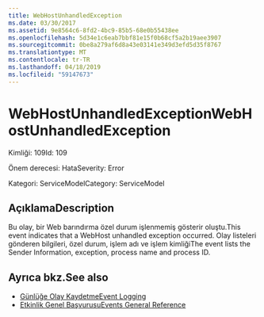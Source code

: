 ```yaml
---
title: WebHostUnhandledException
ms.date: 03/30/2017
ms.assetid: 9e8564c6-8fd2-4bc9-85b5-68e0b55438ee
ms.openlocfilehash: 5d34e1c6eab7bbf81e15f0b68cf5a2b19aee3907
ms.sourcegitcommit: 0be8a279af6d8a43e03141e349d3efd5d35f8767
ms.translationtype: MT
ms.contentlocale: tr-TR
ms.lasthandoff: 04/18/2019
ms.locfileid: "59147673"
---
```

# <a name="webhostunhandledexception"></a><span data-ttu-id="2eebd-102">WebHostUnhandledException</span><span class="sxs-lookup"><span data-stu-id="2eebd-102">WebHostUnhandledException</span></span>
<span data-ttu-id="2eebd-103">Kimliği: 109</span><span class="sxs-lookup"><span data-stu-id="2eebd-103">Id: 109</span></span>  
  
 <span data-ttu-id="2eebd-104">Önem derecesi: Hata</span><span class="sxs-lookup"><span data-stu-id="2eebd-104">Severity: Error</span></span>  
  
 <span data-ttu-id="2eebd-105">Kategori: ServiceModel</span><span class="sxs-lookup"><span data-stu-id="2eebd-105">Category: ServiceModel</span></span>  
  
## <a name="description"></a><span data-ttu-id="2eebd-106">Açıklama</span><span class="sxs-lookup"><span data-stu-id="2eebd-106">Description</span></span>  
 <span data-ttu-id="2eebd-107">Bu olay, bir Web barındırma özel durum işlenmemiş gösterir oluştu.</span><span class="sxs-lookup"><span data-stu-id="2eebd-107">This event indicates that a WebHost unhandled exception occurred.</span></span> <span data-ttu-id="2eebd-108">Olay listeleri gönderen bilgileri, özel durum, işlem adı ve işlem kimliği</span><span class="sxs-lookup"><span data-stu-id="2eebd-108">The event lists the Sender Information, exception, process name and process ID.</span></span>  
  
## <a name="see-also"></a><span data-ttu-id="2eebd-109">Ayrıca bkz.</span><span class="sxs-lookup"><span data-stu-id="2eebd-109">See also</span></span>

- [<span data-ttu-id="2eebd-110">Günlüğe Olay Kaydetme</span><span class="sxs-lookup"><span data-stu-id="2eebd-110">Event Logging</span></span>](../../../../../docs/framework/wcf/diagnostics/event-logging/index.md)
- [<span data-ttu-id="2eebd-111">Etkinlik Genel Başvurusu</span><span class="sxs-lookup"><span data-stu-id="2eebd-111">Events General Reference</span></span>](../../../../../docs/framework/wcf/diagnostics/event-logging/events-general-reference.md)
